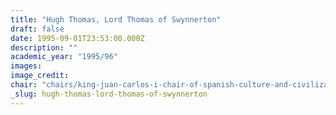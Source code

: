 ```yaml
---
title: "Hugh Thomas, Lord Thomas of Swynnerton"
draft: false
date: 1995-09-01T23:53:00.000Z
description: ""
academic_year: "1995/96"
images:
image_credit:
chair: "chairs/king-juan-carlos-i-chair-of-spanish-culture-and-civilization.md"
_slug: hugh-thomas-lord-thomas-of-swynnerton
---
```


